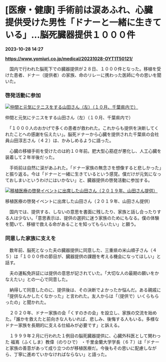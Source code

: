 # [医療・健康] 手術前は涙あふれ、心臓提供受けた男性「ドナーと一緒に生きている」…脳死臓器提供１０００件

**2023-10-28 14:27**

**https://www.yomiuri.co.jp/medical/20231028-OYT1T50121/**

　国内で行われた脳死下での臓器提供が２８日、１０００件となった。移植を受けた患者、ドナー（提供者）の家族、命のリレーに携わった医師に今の思いを聞いた。

### 啓発活動に参加

[![仲間と元気にテニスをする山田さん（左）（１０月、千葉県内で）](https://www.yomiuri.co.jp/media/2023/10/20231028-OYT1I50102-1.jpg)](https://www.yomiuri.co.jp/pluralphoto/20231028-OYT1I50102/)

仲間と元気にテニスをする山田さん（左）（１０月、千葉県内で）

　「１０００人のおかげで多くの患者が救われた。これからも提供を決断してくれたことへの感謝を伝えたい」。脳死ドナーから心臓を提供された千葉県の会社員山田淳志さん（４２）は、かみしめるように語った。

　心臓の移植手術を受けたのは約１０年前。肥大型心筋症が悪化し、人工心臓を装着して２年半後だった。

　手術前は自然に涙があふれた。「ドナー家族の無念さを想像すると悲しかった」と振り返る。今は「ドナーと一緒に生きているという感覚。僕だけが元気になっておしまいというわけにはいかない」と、臓器提供の啓発活動に参加する。

[![移植医療の啓発イベントに出席した山田さん（２０１９年、山田さん提供）](https://www.yomiuri.co.jp/media/2023/10/20231028-OYT1I50103-1.jpg)](https://www.yomiuri.co.jp/pluralphoto/20231028-OYT1I50103/)

移植医療の啓発イベントに出席した山田さん（２０１９年、山田さん提供）

　国内では、提供する、しないの意思を書面に残したり、家族と話し合ったりする人は少ない。「意思表示は、提供の選択に迷う家族のためにもなる。僕の体験を聞いて、移植で救える命があることを知ってもらいたい」と願う。

### 同意した家族に支えを

　数年前、脳死となった夫の臓器提供に同意した、三重県の米山順子さん（４５）は「１０００件の節目が、臓器提供の課題を考える機会になってほしい」と話す。

　夫の運転免許証には提供の意思が記されていた。「大切な人の最期の願いをかなえたい」との一心で同意した。

　納得して同意したのに、提供後は、その決断でよかったか悩んだ。ある親戚に「提供なんかしたくなかった」と言われた。友人からは「（提供で）いくらもらったの」と聞かれた。

　２０２０年、ドナー家族の会「くすのきの会」を設立し、家族の交流を始めた。「誰かを救えたと前向きな人もいれば、悲しみ、後悔する人もいる。多様なドナー家族を長期的に支える仕組みが必要です」と訴える。

　１９９９年２月に行われた１例目の脳死臓器提供に、心臓外科医として関わった 福嶌（ふくしま）教偉（のりひで） ・千里金蘭大学学長（６７）は「ドナーと家族の善意があって成り立つのが移植医療だ。今後もその思いに配慮しながら、丁寧に進めていかなければならない」と語った。